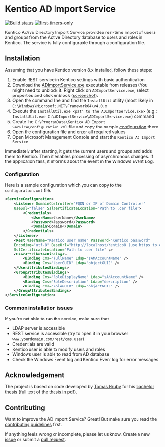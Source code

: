 # Kentico AD Import Service

[![Build status](https://ci.appveyor.com/api/projects/status/jin5kt2gx4co2gre?svg=true)](https://ci.appveyor.com/project/kentico/adimportservice)
[![first-timers-only](https://img.shields.io/badge/first--timers--only-friendly-blue.svg)](http://www.firsttimersonly.com/)

Kentico Active Directory Import Service provides real-time import of users and groups from the Active Directory database to users and roles in Kentico. The service is fully configurable through a configuration file.


## Installation

Assuming that you have Kentico version 8.x installed, follow these steps:

1. Enable REST service in Kentico settings with basic authentication
2. Download the [ADImportService.exe](https://github.com/Kentico/ADImportService/releases/latest) executable from releases (You might need to unblock it. Right click on `ADImportService.exe`, select properties and click unblock ([screenshot](https://i.imgur.com/ov0mksL.png)).
3. Open the command line and find the ```InstallUtil``` utility (most likely in ```C:\Windows\Microsoft.NET\Framework64\v4.0.x```
4. Execute the ```InstallUtil.exe <path to the ADImportService.exe>``` (e.g.: ```InstallUtil.exe C:\ADImportService\ADImportService.exe```) command
5. Create the ```C:\ProgramData\Kentico AD Import Service\configuration.xml``` file and copy the sample [configuration](#configuration) there
6. Open the configuration file and enter all required values
7. Open Microsoft Management Console and start the ```Kentico AD Import Service```

Immediately after starting, it gets the current users and groups and adds them to Kentico. Then it enables processing of asynchronous changes. If the application fails, it informs about the event in the Windows Event Log.


### Configuration

Here is a sample configuration which you can copy to the ```configuration.xml``` file. 

```xml
<ServiceConfiguration>
	<Listener DomainController="FQDN or IP of Domain Controller" 
	UseSsl="false" SslCertificateLocation="Path to .cer file">
		<Credentials>
			<UserName>UserName</UserName>
			<Password>Password</Password>
			<Domain>Domain</Domain>
		</Credentials>
	</Listener>
	<Rest UserName="Kentico user name" Password="Kentico password" 
	Encoding="utf-8" BaseUrl="http://localhost/Kentico8 (use https to ebnable SSL)" 
	SslCertificateLocation="Path to .cer file" />
	<UserAttributesBindings>
		<Binding Cms="FullName" Ldap="sAMAccountName" />
		<Binding Cms="UserGUID" Ldap="objectGUID" />
	</UserAttributesBindings>
	<GroupAttributesBindings>
		<Binding Cms="RoleDisplayName" Ldap="sAMAccountName" />
		<Binding Cms="RoleDescription" Ldap="description" />
		<Binding Cms="RoleGUID" Ldap="objectGUID" />
	</GroupAttributesBindings>
</ServiceConfiguration>
```

### Common installation issues

If you're not able to run the service, make sure that 

- LDAP server is accessible
- REST service is accessible (try to open it in your browser ```www.yourdomain.com/rest/cms.user```)
- Credentials are valid
- Kentico user is able to modify users and roles
- Windows user is able to read from AD database
- Check the Windows Event log and Kentico Event log for error messages


## Acknowledgement

The project is based on code developed by [Tomas Hruby](https://github.com/TomHruby) for his [bachelor thesis](https://is.muni.cz/th/396080/fi_b/?furl=%2Fth%2F396080%2Ffi_b%2F;so=nx;lang=en) (full text of the [thesis in pdf](https://is.muni.cz/th/396080/fi_b/thesis.pdf)).


## Contributing
Want to improve the AD Import Service? Great! But make sure you read the [contributing guidelines](https://github.com/Kentico/KInspector/blob/master/CONTRIBUTING.md) first.

If anything feels wrong or incomplete, please let us know. Create a new [issue](https://github.com/Kentico/ADImportService/issues/new) or submit a [pull request](https://help.github.com/articles/using-pull-requests/).
